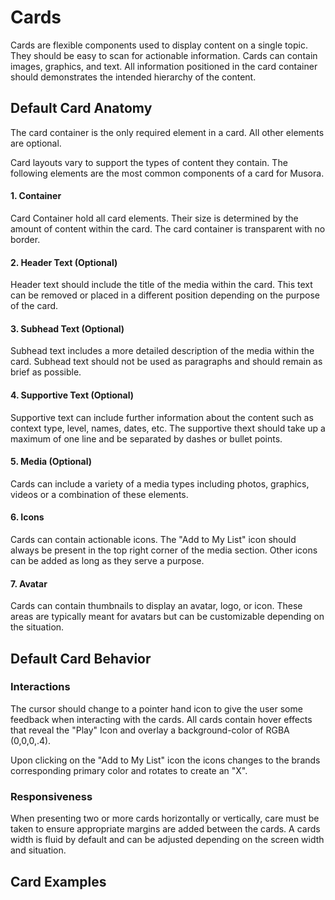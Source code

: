 # Cards

Cards are flexible components used to display content on a single topic. They should be easy to scan for actionable information. Cards can contain
images, graphics, and text. All information positioned in the card container should demonstrates the intended hierarchy of the content. 

## Default Card Anatomy

The card container is the only required element in a card. All other elements are optional. 

Card layouts vary to support the types of content they contain. The following elements are the most common components of a card for Musora.

<!-- Lesson Cards -->

#### 1. Container
Card Container hold all card elements. Their size is determined by the amount of content within the card. 
The card container is transparent with no border. 

#### 2. Header Text (Optional)
Header text should include the title of the media within the card. This text can be removed or placed in a 
different position depending on the purpose of the card. 

#### 3. Subhead Text (Optional)
Subhead text includes a more detailed description of the media within the card. Subhead text should not
be used as paragraphs and should remain as brief as possible. 

#### 4. Supportive Text (Optional)
Supportive text can include further information about the content such as context type, level, names, dates, etc.
The supportive thext should take up a maximum of one line and be separated by dashes or bullet points. 

#### 5. Media (Optional)
Cards can include a variety of a media types including photos, graphics, videos or a combination of these elements. 

#### 6. Icons
Cards can contain actionable icons. The "Add to My List" icon should always be present in the top right
corner of the media section. Other icons can be added as long as they serve a purpose. 

#### 7. Avatar
Cards can contain thumbnails to display an avatar, logo, or icon. These areas are typically meant for avatars 
but can be customizable depending on the situation. 

## Default Card Behavior

### Interactions

The cursor should change to a pointer hand icon to give the user some feedback when interacting with the cards. All cards contain hover effects that
reveal the "Play" Icon and overlay a background-color of RGBA (0,0,0,.4).

Upon clicking on the "Add to My List" icon the icons changes to the brands corresponding primary color and rotates to create an "X".

### Responsiveness

When presenting two or more cards horizontally or vertically, care must be taken to ensure appropriate margins are added between the cards. A 
cards width is fluid by default and can be adjusted depending on the screen width and situation. 


## Card Examples

<!-- Card Examples -->